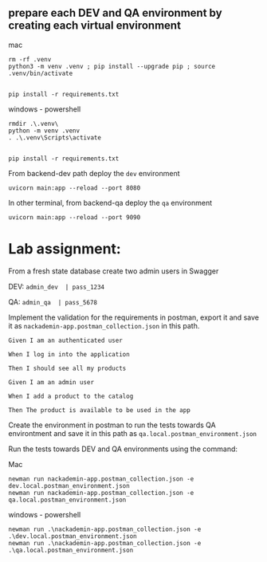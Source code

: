 
## prepare each DEV and QA environment by creating each virtual environment 

mac
```shell
rm -rf .venv
python3 -m venv .venv ; pip install --upgrade pip ; source .venv/bin/activate


pip install -r requirements.txt

```

windows - powershell
```shell
rmdir .\.venv\
python -m venv .venv
. .\.venv\Scripts\activate


pip install -r requirements.txt

```




From backend-dev path deploy the `dev` environment
```shell
uvicorn main:app --reload --port 8080 
```

In other terminal, from backend-qa deploy the `qa` environment
```shell
uvicorn main:app --reload --port 9090
```



# Lab assignment:

From a fresh state database create two admin users in Swagger

DEV:
`admin_dev  | pass_1234`

QA:
`admin_qa  | pass_5678`


Implement the validation for the requirements in postman, export it and save it as `nackademin-app.postman_collection.json` in this path.

```
Given I am an authenticated user​

When I log in into the application​

Then I should see all my products
```

```
Given I am an admin user​

When I add a product to the catalog​

Then The product is available to be used in the app
```

Create the environment in postman to run the tests towards QA environtment and save it in this path as `qa.local.postman_environment.json`

Run the tests towards DEV and QA environments using the command:

Mac
```
newman run nackademin-app.postman_collection.json -e dev.local.postman_environment.json
newman run nackademin-app.postman_collection.json -e qa.local.postman_environment.json
```

windows - powershell
```
newman run .\nackademin-app.postman_collection.json -e .\dev.local.postman_environment.json
newman run .\nackademin-app.postman_collection.json -e .\qa.local.postman_environment.json
```